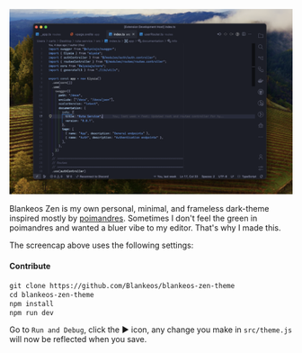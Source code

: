 <p align="middle">
  <!-- <img src="assets/dots.png" width="200" /> -->
  <img src="assets/screencap.png" />
</p>

Blankeos Zen is my own personal, minimal, and frameless dark-theme inspired mostly by [poimandres](https://github.com/drcmda/poimandres-theme). Sometimes I don't feel the green in poimandres and wanted a bluer vibe to my editor. That's why I made this.

The screencap above uses the following settings:

<!-- ```json
{
  "workbench.colorTheme": "poimandres",
  "workbench.iconTheme": "quill-icons-minimal",
  "workbench.productIconTheme": "icons-carbon",
  "editor.renderIndentGuides": false,
  "editor.renderWhitespace": "none",
  "editor.minimap.renderCharacters": false,
  "editor.fontSize": 13.5,
  "editor.fontFamily": "Menlo",
  "window.zoomLevel": 0.5,
}
``` -->

#### Contribute

    git clone https://github.com/Blankeos/blankeos-zen-theme
    cd blankeos-zen-theme
    npm install
    npm run dev

Go to `Run and Debug`, click the ▶ icon, any change you make in `src/theme.js` will now be reflected when you save.

<!-- ## Related

- [poimandres-alacritty][poimandres-alacritty]: Alacritty version
- [poimandres-iterm][poimandres-iterm]: Iterm version
- [poimandres-kitty][poimandres-kitty]: Kitty version
- [poimandres-nvim][poimandres-nvim]: Neovim version
- [poimandres-jetbrains][poimandres-jetbrains]: JetBrains version

[poimandres-alacritty]: https://github.com/z0al/poimandres-alacritty
[poimandres-iterm]: https://github.com/alii/poimandres-iterm
[poimandres-kitty]: https://github.com/guilhermedeandrade/poimandres-kitty
[poimandres-nvim]: https://github.com/olivercederborg/poimandres.nvim
[poimandres-jetbrains]: https://github.com/marko-mihajlovic/poimandres-jetbrains

### Hyper theme

```bash
hyper i hyper-pmndrs
``` -->
